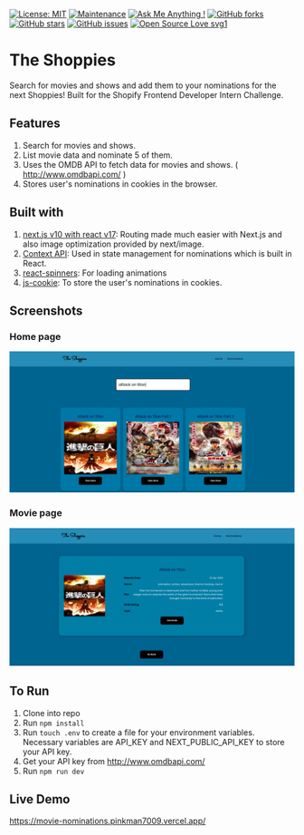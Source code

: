 [![License: MIT](https://img.shields.io/badge/License-MIT-yellow.svg)](https://opensource.org/licenses/MIT)
[![Maintenance](https://img.shields.io/badge/Maintained%3F-yes-green.svg)](https://GitHub.com/Naereen/StrapDown.js/graphs/commit-activity)
[![Ask Me Anything !](https://img.shields.io/badge/Ask%20me-anything-1abc9c.svg)](https://GitHub.com/Naereen/ama)
[![GitHub forks](https://img.shields.io/github/forks/saswatamcode/the_shoppies?style=social)](https://GitHub.com/pinkman7009/Movie-Nominations-/network/)
[![GitHub stars](https://img.shields.io/github/stars/saswatamcode/the_shoppies?style=social)](https://GitHub.com/pinkman7009/Movie-Nominations-/stargazers/)
[![GitHub issues](https://img.shields.io/github/issues/saswatamcode/the_shoppies.svg)](https://GitHub.com/pinkman7009/Movie-Nominations-/issues/)
[![Open Source Love svg1](https://badges.frapsoft.com/os/v1/open-source.svg?v=103)](https://github.com/ellerbrock/open-source-badges/)

# The Shoppies

Search for movies and shows and add them to your nominations for the next Shoppies! Built for the Shopify Frontend Developer Intern Challenge. 

## Features

1. Search for movies and shows.
2. List movie data and nominate 5 of them.
3. Uses the OMDB API to fetch data for movies and shows. ( http://www.omdbapi.com/ )
4. Stores user's nominations in cookies in the browser.

## Built with

1. <a href='https://nextjs.org/'>next.js v10 with react v17</a>: Routing made much easier with Next.js and also image optimization provided by next/image.
2. <a href='https://reactjs.org/docs/context.html'>Context API</a>: Used in state management for nominations which is built in React.
3. <a href='https://www.npmjs.com/package/react-spinners'>react-spinners</a>: For loading animations
4. <a href='https://www.npmjs.com/package/js-cookie'>js-cookie</a>: To store the user's nominations in cookies.

## Screenshots

### Home page

<img src='./public/home.png'>

### Movie page

<img src='./public/movie.png'>

## To Run

1. Clone into repo
2. Run `npm install`
3. Run `touch .env` to create a file for your environment variables. Necessary variables are API_KEY and NEXT_PUBLIC_API_KEY to store your API key.
4. Get your API key from http://www.omdbapi.com/
5. Run `npm run dev`

## Live Demo

https://movie-nominations.pinkman7009.vercel.app/
